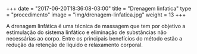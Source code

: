 +++
date = "2017-06-20T18:36:08-03:00"
title = "Drenagem linfatica"
type = "procedimento"
image = "img/drenagem-linfatica.jpg"
weight = 13
+++

A drenagem linfática é uma técnica de massagem que tem por objetivo a estimulação do sistema linfático e eliminação de substâncias não necessárias ao corpo. Entre os principais benefícios do método estão a redução da retenção de líquido e relaxamento corporal.
